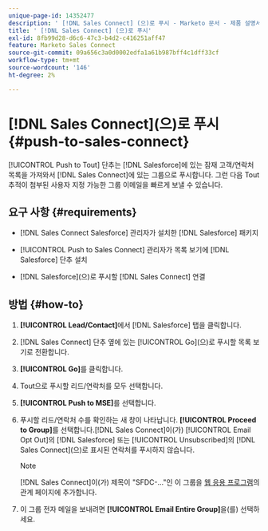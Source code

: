 ```yaml
---
unique-page-id: 14352477
description: ' [!DNL Sales Connect] (으)로 푸시 - Marketo 문서 - 제품 설명서'
title: ' [!DNL Sales Connect] (으)로 푸시'
exl-id: 8fb99d28-d6c6-47c3-b4d2-c416251aff47
feature: Marketo Sales Connect
source-git-commit: 09a656c3a0d0002edfa1a61b987bff4c1dff33cf
workflow-type: tm+mt
source-wordcount: '146'
ht-degree: 2%

---
```


# [!DNL Sales Connect]&#x200B;(으)로 푸시 {#push-to-sales-connect}

[!UICONTROL Push to Tout] 단추는 [!DNL Salesforce]에 있는 잠재 고객/연락처 목록을 가져와서 [!DNL Sales Connect]에 있는 그룹으로 푸시합니다. 그런 다음 Tout 추적이 첨부된 사용자 지정 가능한 그룹 이메일을 빠르게 보낼 수 있습니다.

## 요구 사항 {#requirements}

* [!DNL Sales Connect Salesforce] 관리자가 설치한 [!DNL Salesforce] 패키지

* [!UICONTROL Push to Sales Connect] 관리자가 목록 보기에 [!DNL Salesforce] 단추 설치

* [!DNL Salesforce]&#x200B;(으)로 푸시할 [!DNL Sales Connect] 연결

## 방법 {#how-to}

1. **[!UICONTROL Lead/Contact]**&#x200B;에서 [!DNL Salesforce] 탭을 클릭합니다.
1. [!DNL Sales Connect] 단추 옆에 있는 [!UICONTROL Go]&#x200B;(으)로 푸시할 목록 보기로 전환합니다.
1. **[!UICONTROL Go]**&#x200B;를 클릭합니다.
1. Tout으로 푸시할 리드/연락처를 모두 선택합니다.
1. **[!UICONTROL Push to MSE]**&#x200B;를 선택합니다.
1. 푸시할 리드/연락처 수를 확인하는 새 창이 나타납니다. **[!UICONTROL Proceed to Group]**&#x200B;를 선택합니다.[!DNL Sales Connect]이(가) [!UICONTROL Email Opt Out]의 [!DNL Salesforce] 또는 [!UICONTROL Unsubscribed]의 [!DNL Sales Connect]&#x200B;(으)로 표시된 연락처를 푸시하지 않습니다.

   >[!NOTE]
   >
   >[!DNL Sales Connect]이(가) 제목이 &quot;SFDC-...&quot;인 이 그룹을 [웹 응용 프로그램](https://toutapp.com/login)의 관계 페이지에 추가합니다.

1. 이 그룹 전자 메일을 보내려면 **[!UICONTROL Email Entire Group]**&#x200B;을(를) 선택하세요.
